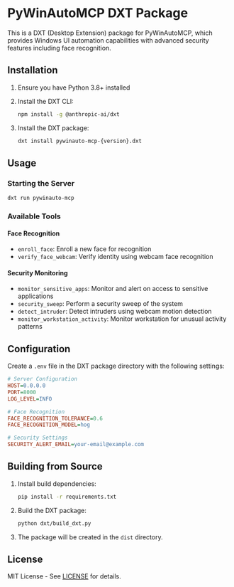 # PyWinAutoMCP DXT Package

This is a DXT (Desktop Extension) package for PyWinAutoMCP, which provides Windows UI
automation capabilities with advanced security features including face recognition.

## Installation

1. Ensure you have Python 3.8+ installed

2. Install the DXT CLI:

   ```bash
   npm install -g @anthropic-ai/dxt
   ```

3. Install the DXT package:

   ```bash
   dxt install pywinauto-mcp-{version}.dxt
   ```

## Usage

### Starting the Server

```bash
dxt run pywinauto-mcp
```

### Available Tools

#### Face Recognition

- `enroll_face`: Enroll a new face for recognition
- `verify_face_webcam`: Verify identity using webcam face recognition

#### Security Monitoring

- `monitor_sensitive_apps`: Monitor and alert on access to sensitive applications
- `security_sweep`: Perform a security sweep of the system
- `detect_intruder`: Detect intruders using webcam motion detection
- `monitor_workstation_activity`: Monitor workstation for unusual activity patterns

## Configuration

Create a `.env` file in the DXT package directory with the following settings:

```ini
# Server Configuration
HOST=0.0.0.0
PORT=8000
LOG_LEVEL=INFO

# Face Recognition
FACE_RECOGNITION_TOLERANCE=0.6
FACE_RECOGNITION_MODEL=hog

# Security Settings
SECURITY_ALERT_EMAIL=your-email@example.com
```

## Building from Source

1. Install build dependencies:

   ```bash
   pip install -r requirements.txt
   ```

2. Build the DXT package:

   ```bash
   python dxt/build_dxt.py
   ```

3. The package will be created in the `dist` directory.

## License

MIT License - See [LICENSE](LICENSE) for details.
